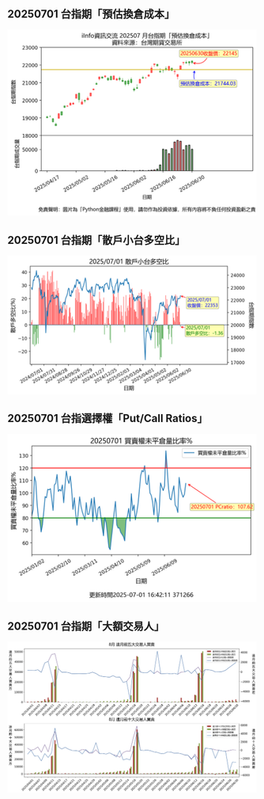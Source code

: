 ## 20250701 台指期「預估換倉成本」
![](images/txfcost.png)

## 20250701 台指期「散戶小台多空比」
![](images/bbiri.png)

## 20250701 台指選擇權「Put/Call Ratios」
![](images/pcratio.png)

## 20250701 台指期「大額交易人」
![](images/blocktrade.png)


